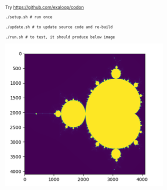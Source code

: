 Try https://github.com/exaloop/codon

```
./setup.sh # run once

./update.sh # to update source code and re-build

./run.sh # to test, it should produce below image
```
![](man.png)